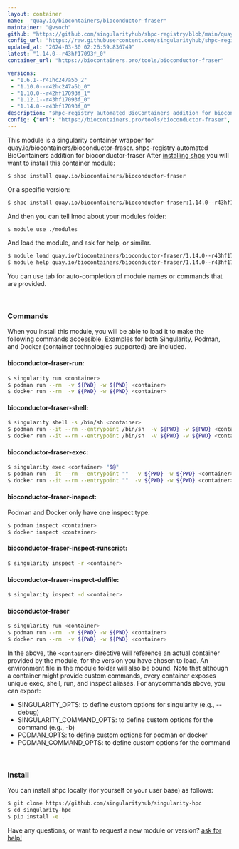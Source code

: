 ```yaml
---
layout: container
name:  "quay.io/biocontainers/bioconductor-fraser"
maintainer: "@vsoch"
github: "https://github.com/singularityhub/shpc-registry/blob/main/quay.io/biocontainers/bioconductor-fraser/container.yaml"
config_url: "https://raw.githubusercontent.com/singularityhub/shpc-registry/main/quay.io/biocontainers/bioconductor-fraser/container.yaml"
updated_at: "2024-03-30 02:26:59.836749"
latest: "1.14.0--r43hf17093f_0"
container_url: "https://biocontainers.pro/tools/bioconductor-fraser"

versions:
 - "1.6.1--r41hc247a5b_2"
 - "1.10.0--r42hc247a5b_0"
 - "1.10.0--r42hf17093f_1"
 - "1.12.1--r43hf17093f_0"
 - "1.14.0--r43hf17093f_0"
description: "shpc-registry automated BioContainers addition for bioconductor-fraser"
config: {"url": "https://biocontainers.pro/tools/bioconductor-fraser", "maintainer": "@vsoch", "description": "shpc-registry automated BioContainers addition for bioconductor-fraser", "latest": {"1.14.0--r43hf17093f_0": "sha256:04c83f797133e381a66c53eb845a8338930c598fbb4c8ff59b2ec7d884448588"}, "tags": {"1.6.1--r41hc247a5b_2": "sha256:96a57a428bd816e508ffe1bfeeed028ebb58019aead777fc56354873699abbbb", "1.10.0--r42hc247a5b_0": "sha256:c899a2844efa30b0085897fca3cf8c7cad0d6e109c2cc1f0dcfe84a4e5a948ea", "1.10.0--r42hf17093f_1": "sha256:679c2a8317958e5f1ca440773f4c63daa9e244217d5fc388b470b06569063804", "1.12.1--r43hf17093f_0": "sha256:bb5671e6e4d345b97255867ecc650c2684b62e32c8412621bfc89d479cd8d074", "1.14.0--r43hf17093f_0": "sha256:04c83f797133e381a66c53eb845a8338930c598fbb4c8ff59b2ec7d884448588"}, "docker": "quay.io/biocontainers/bioconductor-fraser"}
---
```


This module is a singularity container wrapper for quay.io/biocontainers/bioconductor-fraser.
shpc-registry automated BioContainers addition for bioconductor-fraser
After [installing shpc](#install) you will want to install this container module:


```bash
$ shpc install quay.io/biocontainers/bioconductor-fraser
```

Or a specific version:

```bash
$ shpc install quay.io/biocontainers/bioconductor-fraser:1.14.0--r43hf17093f_0
```

And then you can tell lmod about your modules folder:

```bash
$ module use ./modules
```

And load the module, and ask for help, or similar.

```bash
$ module load quay.io/biocontainers/bioconductor-fraser/1.14.0--r43hf17093f_0
$ module help quay.io/biocontainers/bioconductor-fraser/1.14.0--r43hf17093f_0
```

You can use tab for auto-completion of module names or commands that are provided.

<br>

### Commands

When you install this module, you will be able to load it to make the following commands accessible.
Examples for both Singularity, Podman, and Docker (container technologies supported) are included.

#### bioconductor-fraser-run:

```bash
$ singularity run <container>
$ podman run --rm  -v ${PWD} -w ${PWD} <container>
$ docker run --rm  -v ${PWD} -w ${PWD} <container>
```

#### bioconductor-fraser-shell:

```bash
$ singularity shell -s /bin/sh <container>
$ podman run --it --rm --entrypoint /bin/sh  -v ${PWD} -w ${PWD} <container>
$ docker run --it --rm --entrypoint /bin/sh  -v ${PWD} -w ${PWD} <container>
```

#### bioconductor-fraser-exec:

```bash
$ singularity exec <container> "$@"
$ podman run --it --rm --entrypoint ""  -v ${PWD} -w ${PWD} <container> "$@"
$ docker run --it --rm --entrypoint ""  -v ${PWD} -w ${PWD} <container> "$@"
```

#### bioconductor-fraser-inspect:

Podman and Docker only have one inspect type.

```bash
$ podman inspect <container>
$ docker inspect <container>
```

#### bioconductor-fraser-inspect-runscript:

```bash
$ singularity inspect -r <container>
```

#### bioconductor-fraser-inspect-deffile:

```bash
$ singularity inspect -d <container>
```



#### bioconductor-fraser

```bash
$ singularity run <container>
$ podman run --rm  -v ${PWD} -w ${PWD} <container>
$ docker run --rm  -v ${PWD} -w ${PWD} <container>
```


In the above, the `<container>` directive will reference an actual container provided
by the module, for the version you have chosen to load. An environment file in the
module folder will also be bound. Note that although a container
might provide custom commands, every container exposes unique exec, shell, run, and
inspect aliases. For anycommands above, you can export:

 - SINGULARITY_OPTS: to define custom options for singularity (e.g., --debug)
 - SINGULARITY_COMMAND_OPTS: to define custom options for the command (e.g., -b)
 - PODMAN_OPTS: to define custom options for podman or docker
 - PODMAN_COMMAND_OPTS: to define custom options for the command

<br>

### Install

You can install shpc locally (for yourself or your user base) as follows:

```bash
$ git clone https://github.com/singularityhub/singularity-hpc
$ cd singularity-hpc
$ pip install -e .
```

Have any questions, or want to request a new module or version? [ask for help!](https://github.com/singularityhub/singularity-hpc/issues)